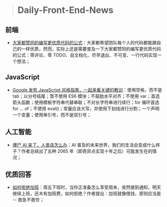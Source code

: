 
> # Daily-Front-End-News

## 前端

- [大家都赞同的编写更优质代码的公式](http://t.cn/RnDintQ)：大家都希望团队每个人的代码都能跟自己的一样优质，然而，实际上还是需要普及一下大家都赞同的编写更优质代码的公式：零评论、零 TODO、自文档化、尽早退出、不可变、一行代码实现一个想法；

## JavaScript

- [Google 发布 JavaScript 风格指南，一起来看关键的教训](http://t.cn/RnDaQjx)：使用空格，而不是 tab；以分号结尾；暂不使用 ES6 模块；不鼓励水平对齐；不使用 var；首选箭头函数；使用模板字符串代替串联；不对长字符串进行续行；for 循环首选 for ... of；不使用 eval()；常量应该大写，并使用下划线进行分割；一个声明一个变量；使用单引号，而不是双引号；

## 人工智能

- [僵尸 AI 来了，人类该怎么办](http://t.cn/RnDf1cC)：AI 普及的未来世界，我们的生活会变成什么样子？作者总结出了五种 2065 年（即奇异点实现十年之后）可能发生在的情况；

## 优质回答

- [如何拒绝加班](https://www.zhihu.com/question/19921258/answer/19166921)：周五下班时，当你正准备怎么享受周末，突然接到通知，明天继续上班，还木有加班费，如何拒绝？作者提出：加班就像借钱，原则应当是 -- 救急不救穷；